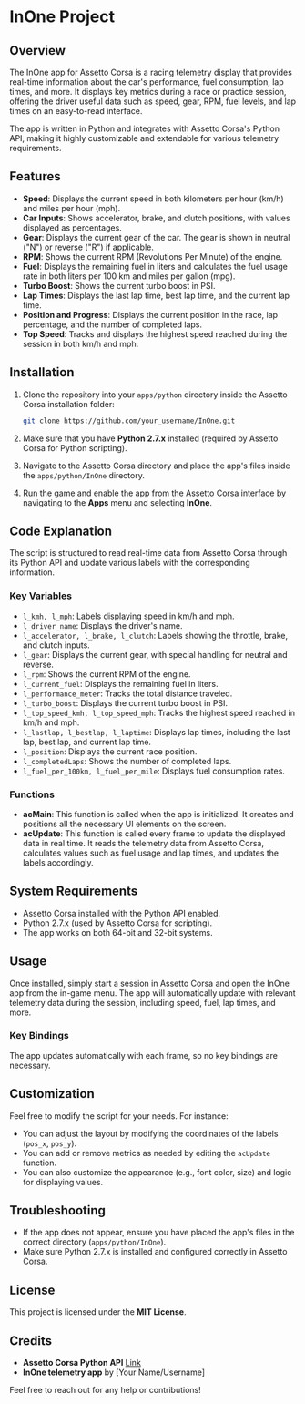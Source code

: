 # InOne Project

## Overview
The InOne app for Assetto Corsa is a racing telemetry display that provides real-time information about the car's performance, fuel consumption, lap times, and more. It displays key metrics during a race or practice session, offering the driver useful data such as speed, gear, RPM, fuel levels, and lap times on an easy-to-read interface.

The app is written in Python and integrates with Assetto Corsa's Python API, making it highly customizable and extendable for various telemetry requirements.

## Features
- **Speed**: Displays the current speed in both kilometers per hour (km/h) and miles per hour (mph).
- **Car Inputs**: Shows accelerator, brake, and clutch positions, with values displayed as percentages.
- **Gear**: Displays the current gear of the car. The gear is shown in neutral ("N") or reverse ("R") if applicable.
- **RPM**: Shows the current RPM (Revolutions Per Minute) of the engine.
- **Fuel**: Displays the remaining fuel in liters and calculates the fuel usage rate in both liters per 100 km and miles per gallon (mpg).
- **Turbo Boost**: Shows the current turbo boost in PSI.
- **Lap Times**: Displays the last lap time, best lap time, and the current lap time.
- **Position and Progress**: Displays the current position in the race, lap percentage, and the number of completed laps.
- **Top Speed**: Tracks and displays the highest speed reached during the session in both km/h and mph.

## Installation
1. Clone the repository into your `apps/python` directory inside the Assetto Corsa installation folder:

    ```bash
    git clone https://github.com/your_username/InOne.git
    ```

2. Make sure that you have **Python 2.7.x** installed (required by Assetto Corsa for Python scripting).

3. Navigate to the Assetto Corsa directory and place the app's files inside the `apps/python/InOne` directory.

4. Run the game and enable the app from the Assetto Corsa interface by navigating to the **Apps** menu and selecting **InOne**.

## Code Explanation
The script is structured to read real-time data from Assetto Corsa through its Python API and update various labels with the corresponding information.

### Key Variables
- `l_kmh, l_mph`: Labels displaying speed in km/h and mph.
- `l_driver_name`: Displays the driver's name.
- `l_accelerator, l_brake, l_clutch`: Labels showing the throttle, brake, and clutch inputs.
- `l_gear`: Displays the current gear, with special handling for neutral and reverse.
- `l_rpm`: Shows the current RPM of the engine.
- `l_current_fuel`: Displays the remaining fuel in liters.
- `l_performance_meter`: Tracks the total distance traveled.
- `l_turbo_boost`: Displays the current turbo boost in PSI.
- `l_top_speed_kmh, l_top_speed_mph`: Tracks the highest speed reached in km/h and mph.
- `l_lastlap, l_bestlap, l_laptime`: Displays lap times, including the last lap, best lap, and current lap time.
- `l_position`: Displays the current race position.
- `l_completedLaps`: Shows the number of completed laps.
- `l_fuel_per_100km, l_fuel_per_mile`: Displays fuel consumption rates.

### Functions
- **acMain**: This function is called when the app is initialized. It creates and positions all the necessary UI elements on the screen.
- **acUpdate**: This function is called every frame to update the displayed data in real time. It reads the telemetry data from Assetto Corsa, calculates values such as fuel usage and lap times, and updates the labels accordingly.

## System Requirements
- Assetto Corsa installed with the Python API enabled.
- Python 2.7.x (used by Assetto Corsa for scripting).
- The app works on both 64-bit and 32-bit systems.

## Usage
Once installed, simply start a session in Assetto Corsa and open the InOne app from the in-game menu. The app will automatically update with relevant telemetry data during the session, including speed, fuel, lap times, and more.

### Key Bindings
The app updates automatically with each frame, so no key bindings are necessary.

## Customization
Feel free to modify the script for your needs. For instance:
- You can adjust the layout by modifying the coordinates of the labels (`pos_x`, `pos_y`).
- You can add or remove metrics as needed by editing the `acUpdate` function.
- You can also customize the appearance (e.g., font color, size) and logic for displaying values.

## Troubleshooting
- If the app does not appear, ensure you have placed the app's files in the correct directory (`apps/python/InOne`).
- Make sure Python 2.7.x is installed and configured correctly in Assetto Corsa.

## License
This project is licensed under the **MIT License**.

## Credits
- **Assetto Corsa Python API** [Link](https://www.assettocorsa.net/)
- **InOne telemetry app** by [Your Name/Username]

Feel free to reach out for any help or contributions!
